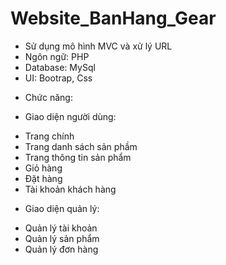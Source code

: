 # Website_BanHang_Gear
- Sử dụng mô hình MVC và xử lý URL
- Ngôn ngữ: PHP
- Database: MySql
- UI: Bootrap, Css 
 * Chức năng:
  + Giao diện người dùng:
   - Trang chính
   - Trang danh sách sản phầm
   - Trang thông tin sản phẩm
   - Giỏ hàng
   - Đặt hàng
   - Tài khoản khách hàng
  + Giao diện quản lý:
   - Quản lý tài khoản
   - Quản lý sản phẩm
   - Quản lý đơn hàng
